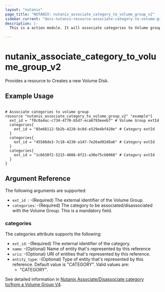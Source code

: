 ```yaml
---
layout: "nutanix"
page_title: "NUTANIX: nutanix_associate_category_to_volume_group_v2"
sidebar_current: "docs-nutanix-resource-associate-category-to-volume-group-v2"
description: |-
  This is a action module. It will associate categories to Volume groups in every apply and not maintain state. Terraform destroy will dissociate the categories from given volume group.

---
```


# nutanix_associate_category_to_volume_group_v2

Provides a resource to Creates a new Volume Disk.

## Example Usage

```hcl

# Associate categories to volume group
resource "nutanix_associate_category_to_volume_group_v2" "example"{
  ext_id = "f0c0a4ac-c734-4770-b5d7-eca6793eeeb7" # Volume Group extId
  categories{
    ext_id = "85e68112-5b2b-4220-bc8d-e529e4bf420e" # Category extId
  }
  categories{
    ext_id = "45588de3-7c18-4230-a147-7e26ad92d8a6" # Category extId
  }
  categories{
    ext_id = "1c6638f2-5215-4086-8f21-a30e75cb8068" # Category extId
  }
}
```

## Argument Reference

The following arguments are supported:

* `ext_id `: -(Required) The external identifier of the Volume Group.
* `categories`: -(Required) The category to be associated/disassociated with the Volume Group. This is a mandatory field.


### categories

The categories attribute supports the following:

* `ext_id`: -(Required) The external identifier of the category.
* `name`: -(Optional) Name of entity that's represented by this reference
* `uris`: -(Optional) URI of entities that's represented by this reference.
* `entity_type`: -(Optional) Type of entity that's represented by this reference. Default value is "CATEGORY". Valid values are:
  * "CATEGORY".

See detailed information in [Nutanix Associate/Disassociate category to/from a Volume Group V4](https://developers.nutanix.com/api-reference?namespace=volumes&version=v4.0#tag/VolumeGroups/operation/associateCategory).
